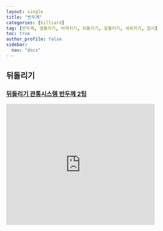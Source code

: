 ```yaml
---
layout: single
title: "반두께"
categories: [billiard]
tag: [반두께, 옆돌리기, 비껴치기, 뒤돌리기, 앞돌리기, 세워치기, 접시]
toc: true
author_profile: false
sidebar:
  nav: "docs"
---
```


## 뒤돌리기

### [뒤돌리기 관통시스템 반두께 2팁](https://youtu.be/VFqh6Dgg5yQ?si=wCs_uhBx6h8AwaDI)

<iframe src="https://1drv.ms/p/s!AuJKpwyYpUY9gZMsyUgtXAxG7EFlvg?e=T7cmv9" width="402" height="327" frameborder="0" scrolling="no"></iframe>
